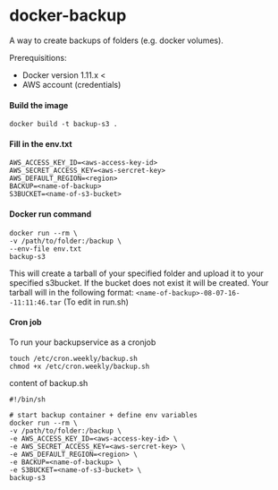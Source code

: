 # docker-backup
A way to create backups of folders (e.g. docker volumes). 

Prerequisitions:
* Docker version 1.11.x <
* AWS account (credentials)

#### Build the image
```
docker build -t backup-s3 .
```

#### Fill in the env.txt 
```
AWS_ACCESS_KEY_ID=<aws-access-key-id>
AWS_SECRET_ACCESS_KEY=<aws-sercret-key>
AWS_DEFAULT_REGION=<region>
BACKUP=<name-of-backup>
S3BUCKET=<name-of-s3-bucket>
```

#### Docker run command
```
docker run --rm \
-v /path/to/folder:/backup \
--env-file env.txt
backup-s3
```

This will create a tarball of your specified folder and upload it to your specified s3bucket. If the bucket does not exist it will be created.
Your tarball will in the following format: `<name-of-backup>-08-07-16--11:11:46.tar` (To edit in run.sh)

#### Cron job
To run your backupservice as a cronjob
```
touch /etc/cron.weekly/backup.sh
chmod +x /etc/cron.weekly/backup.sh
```

content of backup.sh
```
#!/bin/sh

# start backup container + define env variables
docker run --rm \
-v /path/to/folder:/backup \
-e AWS_ACCESS_KEY_ID=<aws-access-key-id> \
-e AWS_SECRET_ACCESS_KEY=<aws-sercret-key> \
-e AWS_DEFAULT_REGION=<region> \
-e BACKUP=<name-of-backup> \
-e S3BUCKET=<name-of-s3-bucket> \
backup-s3
```

